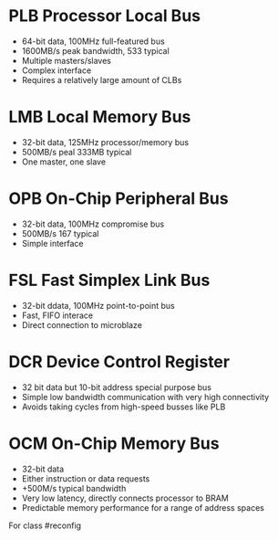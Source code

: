 # PLB Processor Local Bus
- 64-bit data, 100MHz full-featured bus
- 1600MB/s peak bandwidth, 533 typical
- Multiple masters/slaves
- Complex interface
- Requires a relatively large amount of CLBs
# LMB Local Memory Bus
- 32-bit data, 125MHz processor/memory bus
- 500MB/s peal 333MB typical
- One master, one slave
# OPB On-Chip Peripheral Bus
- 32-bit data, 100MHz compromise bus
- 500MB/s 167 typical
- Simple interface
# FSL Fast Simplex Link Bus
- 32-bit ddata, 100MHz point-to-point bus
- Fast, FIFO interace
- Direct connection to microblaze
# DCR Device Control Register
- 32 bit data but 10-bit address special purpose bus
- Simple low bandwidth communication with very high connectivity
- Avoids taking cycles from high-speed busses like PLB
# OCM On-Chip Memory Bus
- 32-bit data
- Either instruction or data requests
- +500M/s typical bandwidth
- Very low latency, directly connects processor to BRAM
- Predictable memory performance for a range of address spaces

For class #reconfig 